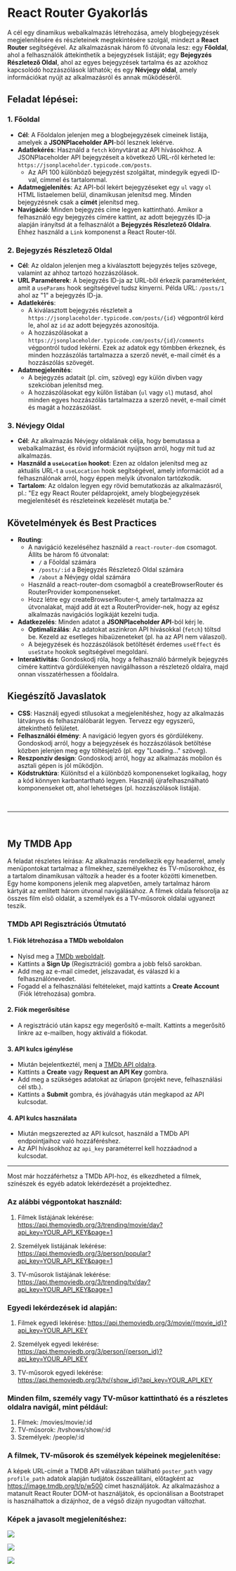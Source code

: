 # React Router Gyakorlás

A cél egy dinamikus webalkalmazás létrehozása, amely blogbejegyzések megjelenítésére és részleteinek megtekintésére szolgál, mindezt a **React Router** segítségével. Az alkalmazásnak három fő útvonala lesz: egy **Főoldal**, ahol a felhasználók áttekinthetik a bejegyzések listáját; egy **Bejegyzés Részletező Oldal**, ahol az egyes bejegyzések tartalma és az azokhoz kapcsolódó hozzászólások láthatók; és egy **Névjegy oldal**, amely információkat nyújt az alkalmazásról és annak működéséről.

## Feladat lépései:

### 1. Főoldal

- **Cél**: A Főoldalon jelenjen meg a blogbejegyzések címeinek listája, amelyek a **JSONPlaceholder API**-ból lesznek lekérve.
- **Adatlekérés**: Használd a `fetch` könyvtárat az API hívásokhoz. A JSONPlaceholder API bejegyzéseit a következő URL-ről kérheted le: `https://jsonplaceholder.typicode.com/posts`.
  - Az API 100 különböző bejegyzést szolgáltat, mindegyik egyedi ID-val, címmel és tartalommal.
- **Adatmegjelenítés**: Az API-ból lekért bejegyzéseket egy `ul` vagy `ol` HTML listaelemen belül, dinamikusan jelenítsd meg. Minden bejegyzésnek csak a **címét** jelenítsd meg.
- **Navigáció**: Minden bejegyzés címe legyen kattintható. Amikor a felhasználó egy bejegyzés címére kattint, az adott bejegyzés ID-ja alapján irányítsd át a felhasználót a **Bejegyzés Részletező Oldalra**. Ehhez használd a `Link` komponenst a React Router-től.

### 2. Bejegyzés Részletező Oldal

- **Cél**: Az oldalon jelenjen meg a kiválasztott bejegyzés teljes szövege, valamint az ahhoz tartozó hozzászólások.
- **URL Paraméterek**: A bejegyzés ID-ja az URL-ből érkezik paraméterként, amit a `useParams` hook segítségével tudsz kinyerni. Példa URL: `/posts/1` ahol az "1" a bejegyzés ID-ja.
- **Adatlekérés**:
  - A kiválasztott bejegyzés részleteit a `https://jsonplaceholder.typicode.com/posts/{id}` végpontról kérd le, ahol az `id` az adott bejegyzés azonosítója.
  - A hozzászólásokat a `https://jsonplaceholder.typicode.com/posts/{id}/comments` végpontról tudod lekérni. Ezek az adatok egy tömbben érkeznek, és minden hozzászólás tartalmazza a szerző nevét, e-mail címét és a hozzászólás szövegét.
- **Adatmegjelenítés**:
  - A bejegyzés adatait (pl. cím, szöveg) egy külön divben vagy szekcióban jelenítsd meg.
  - A hozzászólásokat egy külön listában (`ul` vagy `ol`) mutasd, ahol minden egyes hozzászólás tartalmazza a szerző nevét, e-mail címét és magát a hozzászólást.

### 3. Névjegy Oldal

- **Cél**: Az alkalmazás Névjegy oldalának célja, hogy bemutassa a webalkalmazást, és rövid információt nyújtson arról, hogy mit tud az alkalmazás.
- **Használd a `useLocation` hookot**: Ezen az oldalon jelenítsd meg az aktuális URL-t a `useLocation` hook segítségével, amely információt ad a felhasználónak arról, hogy éppen melyik útvonalon tartózkodik.
- **Tartalom**: Az oldalon legyen egy rövid bemutatkozás az alkalmazásról, pl.: "Ez egy React Router példaprojekt, amely blogbejegyzések megjelenítését és részleteinek kezelését mutatja be."

## Követelmények és Best Practices

- **Routing**:
  - A navigáció kezeléséhez használd a `react-router-dom` csomagot. Állíts be három fő útvonalat:
    - `/` a Főoldal számára
    - `/posts/:id` a Bejegyzés Részletező Oldal számára
    - `/about` a Névjegy oldal számára
  - Használd a react-router-dom csomagból a createBrowserRouter és RouterProvider komponenseket.
  - Hozz létre egy createBrowserRouter-t, amely tartalmazza az útvonalakat, majd add át ezt a RouterProvider-nek, hogy az egész alkalmazás navigációs logikáját kezelni tudja.
- **Adatkezelés**: Minden adatot a **JSONPlaceholder API**-ból kérj le.
  - **Optimalizálás**: Az adatokat aszinkron API hívásokkal (`fetch`) töltsd be. Kezeld az esetleges hibaüzeneteket (pl. ha az API nem válaszol).
  - A bejegyzések és hozzászólások betöltését érdemes `useEffect` és `useState` hookok segítségével megoldani.
- **Interaktivitás**: Gondoskodj róla, hogy a felhasználó bármelyik bejegyzés címére kattintva gördülékenyen navigálhasson a részletező oldalra, majd onnan visszatérhessen a főoldalra.

## Kiegészítő Javaslatok

- **CSS**: Használj egyedi stílusokat a megjelenítéshez, hogy az alkalmazás látványos és felhasználóbarát legyen. Tervezz egy egyszerű, áttekinthető felületet.
- **Felhasználói élmény**: A navigáció legyen gyors és gördülékeny. Gondoskodj arról, hogy a bejegyzések és hozzászólások betöltése közben jelenjen meg egy töltésjelző (pl. egy "Loading..." szöveg).
- **Reszponzív design**: Gondoskodj arról, hogy az alkalmazás mobilon és asztali gépen is jól működjön.
- **Kódstruktúra**: Különítsd el a különböző komponenseket logikailag, hogy a kód könnyen karbantartható legyen. Használj újrafelhasználható komponenseket ott, ahol lehetséges (pl. hozzászólások listája).

<br />
<hr />
<br />

## My TMDB App

A feladat részletes leírása: Az alkalmazás rendelkezik egy headerrel, amely menüpontokat tartalmaz a filmekhez, személyekhez és TV-műsorokhoz, és a tartalom dinamikusan változik a header és a footer közötti kimenetben. Egy home komponens jelenik meg alapvetően, amely tartalmaz három kártyát az említett három útvonal navigálásához. A filmek oldala felsorolja az összes film első oldalát, a személyek és a TV-műsorok oldalai ugyanezt teszik.

### TMDb API Regisztrációs Útmutató

#### 1. Fiók létrehozása a TMDb weboldalon

- Nyisd meg a [TMDb weboldalt](https://www.themoviedb.org/).
- Kattints a **Sign Up** (Regisztráció) gombra a jobb felső sarokban.
- Add meg az e-mail címedet, jelszavadat, és válaszd ki a felhasználónevedet.
- Fogadd el a felhasználási feltételeket, majd kattints a **Create Account** (Fiók létrehozása) gombra.

#### 2. Fiók megerősítése

- A regisztráció után kapsz egy megerősítő e-mailt. Kattints a megerősítő linkre az e-mailben, hogy aktiváld a fiókodat.

#### 3. API kulcs igénylése

- Miután bejelentkeztél, menj a [TMDb API oldalra](https://www.themoviedb.org/settings/api).
- Kattints a **Create** vagy **Request an API Key** gombra.
- Add meg a szükséges adatokat az űrlapon (projekt neve, felhasználási cél stb.).
- Kattints a **Submit** gombra, és jóváhagyás után megkapod az API kulcsodat.

#### 4. API kulcs használata

- Miután megszerezted az API kulcsot, használd a TMDb API endpointjaihoz való hozzáféréshez.
- Az API hívásokhoz az `api_key` paraméterrel kell hozzáadnod a kulcsodat.

---

Most már hozzáférhetsz a TMDb API-hoz, és elkezdheted a filmek, színészek és egyéb adatok lekérdezését a projektedhez.

### Az alábbi végpontokat használd:

1. Filmek listájának lekérése: https://api.themoviedb.org/3/trending/movie/day?api_key=YOUR_API_KEY&page=1

1. Személyek listájának lekérése: https://api.themoviedb.org/3/person/popular?api_key=YOUR_API_KEY&page=1

1. TV-műsorok listájának lekérése: https://api.themoviedb.org/3/trending/tv/day?api_key=YOUR_API_KEY&page=1

### Egyedi lekérdezések id alapján:

1. Filmek egyedi lekérése: https://api.themoviedb.org/3/movie/{movie_id}?api_key=YOUR_API_KEY

1. Személyek egyedi lekérése: https://api.themoviedb.org/3/person/{person_id}?api_key=YOUR_API_KEY

1. TV-műsorok egyedi lekérése: https://api.themoviedb.org/3/tv/{show_id}?api_key=YOUR_API_KEY

### Minden film, személy vagy TV-műsor kattintható és a részletes oldalra navigál, mint például:

1. Filmek: /movies/movie/:id
1. TV-műsorok: /tvshows/show/:id
1. Személyek: /people/:id

### A filmek, TV-műsorok és személyek képeinek megjelenítése:

A képek URL-címét a TMDB API válaszában található `poster_path` vagy `profile_path` adatok alapján tudjátok összeállítani, előtagként az https://image.tmdb.org/t/p/w500 címet használjátok.
Az alkalmazáshoz a matanult React Router DOM-ot használjátok, és opcionálisan a Bootstrapet is használhattok a dizájnhoz, de a végső dizájn nyugodtan változhat.

### Képek a javasolt megjelenítéshez:

![](./assets/home.PNG)

![](./assets/movies.PNG)

![](./assets/details.PNG)
